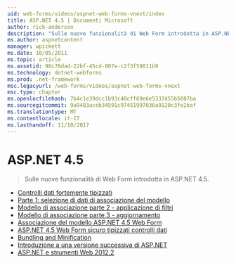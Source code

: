 ```yaml
---
uid: web-forms/videos/aspnet-web-forms-vnext/index
title: ASP.NET 4.5 | Documenti Microsoft
author: rick-anderson
description: "Sulle nuove funzionalità di Web Form introdotta in ASP.NET 4.5."
ms.author: aspnetcontent
manager: wpickett
ms.date: 10/05/2011
ms.topic: article
ms.assetid: 98c78dad-22bf-45cd-807e-c2f3f59011b9
ms.technology: dotnet-webforms
ms.prod: .net-framework
msc.legacyurl: /web-forms/videos/aspnet-web-forms-vnext
msc.type: chapter
ms.openlocfilehash: 7b4c1e39dcc1b93c40cff69e6e5337d55b5607ba
ms.sourcegitcommit: 9a9483aceb34591c97451997036a9120c3fe2baf
ms.translationtype: MT
ms.contentlocale: it-IT
ms.lasthandoff: 11/10/2017
---
```

<a name="aspnet-45"></a>ASP.NET 4.5
====================
> Sulle nuove funzionalità di Web Form introdotta in ASP.NET 4.5.


- [Controlli dati fortemente tipizzati](aspnet-vnext-videos-strongly-typed-data-controls.md)
- [Parte 1: selezione di dati di associazione del modello](aspnet-vnext-videos-model-binding-part-1-selecting-data.md)
- [Modello di associazione parte 2 - applicazione di filtri](aspnet-vnext-videos-model-binding-part-2-filtering.md)
- [Modello di associazione parte 3 - aggiornamento](aspnet-vnext-videos-model-binding-part-3-updating.md)
- [Associazione del modello ASP.NET 4.5 Web Form](aspnet-45-web-forms-model-binding.md)
- [ASP.NET 4.5 Web Form sicuro tipizzati controlli dati](aspnet-45-web-forms-strong-typed-data-controls.md)
- [Bundling and Minification](aspnet-vnext-videos-bundling-and-minification.md)
- [Introduzione a una versione successiva di ASP.NET](getting-started-with-the-next-version-of-aspnet.md)
- [ASP.NET e strumenti Web 2012.2](aspnet-and-web-tools-20122.md)
